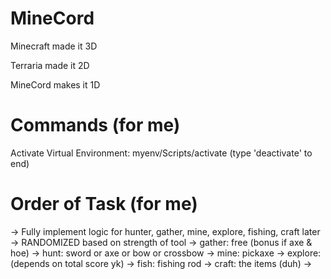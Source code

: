 # MineCord

Minecraft made it 3D

Terraria made it 2D

MineCord makes it 1D

# Commands (for me)

Activate Virtual Environment: myenv/Scripts/activate (type 'deactivate' to end)

# Order of Task (for me)

-> Fully implement logic for hunter, gather, mine, explore, fishing, craft later
    -> RANDOMIZED based on strength of tool
    -> gather: free (bonus if axe & hoe)
    -> hunt: sword or axe or bow or crossbow
    -> mine: pickaxe
    -> explore: (depends on total score yk)
    -> fish: fishing rod
    -> craft: the items (duh)
-> 
